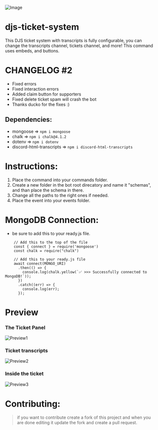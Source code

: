 ![Image](https://cdn.discordapp.com/attachments/1009197481915056160/1009240837055586364/TICKET_SYSTEM.jpg)

# djs-ticket-system
This DJS ticket system with transcripts is fully configurable, you can change the transcripts channel, tickets channel, and more! This command uses embeds, and buttons.

# CHANGELOG #2
- Fixed errors
- Fixed interaction errors
- Added claim button for supporters
- Fixed delete ticket spam will crash the bot
- Thanks ducko for the fixes :)

## Dependencies:
-  mongoose => `npm i mongoose`
-  chalk => `npm i chalk@4.1.2`
-  dotenv => `npm i dotenv`
- discord-html-transcripts => `npm i discord-html-transcripts`

# Instructions:
1) Place the command into your commands folder.
2) Create a new folder in the bot root direcatory and name it "schemas", and than place the schema in there.
3) Change all the paths to the right ones if needed.
4) Place the event into your events folder.

# MongoDB Connection:
- be sure to add this to your ready.js file.
```
    // Add this to the top of the file
    const { connect } = require('mongoose')
    const chalk = require("chalk")
    
    // Add this to your ready.js file
    await connect(MONGO_URI)
      .then(() => {
        console.log(chalk.yellow(`✅ >>> Successfully connected to MongoDB!`));
      })
      .catch((err) => {
        console.log(err);
      });
```

# Preview

### The Ticket Panel
![Preview1](https://cdn.discordapp.com/attachments/1009197481915056160/1009241097559625778/unknown.png)
### Ticket transcripts
![Preview2](https://cdn.discordapp.com/attachments/1009197481915056160/1009241409393545297/unknown.png)
### Inside the ticket
![Preview3](https://cdn.discordapp.com/attachments/1009241617288401006/1009241822234693722/unknown.png)

# Contributing:
> if you want to contribute create a fork of this project and when you are done editing it update the fork and create a pull request.
